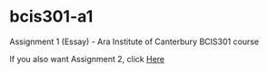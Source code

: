 # bcis301-a1
Assignment 1 (Essay) - Ara Institute of Canterbury BCIS301 course 

If you also want Assignment 2, click [Here](https://github.com/larsenlouis/bcis301-a2) 
